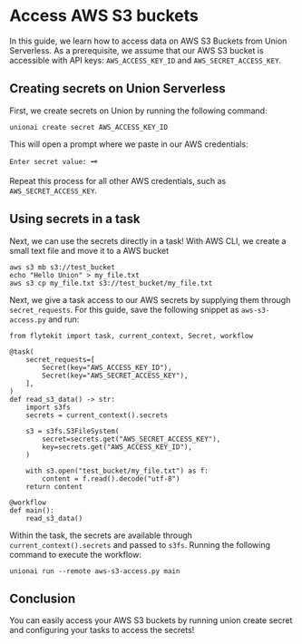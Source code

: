 # Access AWS S3 buckets

In this guide, we learn how to access data on AWS S3 Buckets from Union Serverless. As a prerequisite, we assume that our AWS S3 bucket is accessible with API keys: `AWS_ACCESS_KEY_ID` and `AWS_SECRET_ACCESS_KEY`.

## Creating secrets on Union Serverless

First, we create secrets on Union by running the following command:

```{code-block} shell
unionai create secret AWS_ACCESS_KEY_ID
```

This will open a prompt where we paste in our AWS credentials:

```{code-block} shell
Enter secret value: 🗝️
```

Repeat this process for all other AWS credentials, such as `AWS_SECRET_ACCESS_KEY`.

## Using secrets in a task

Next, we can use the secrets directly in a task! With AWS CLI, we create a small text file and move it to a AWS bucket

```{code-block} shell
aws s3 mb s3://test_bucket
echo "Hello Union" > my_file.txt
aws s3 cp my_file.txt s3://test_bucket/my_file.txt
```

Next, we give a task access to our AWS secrets by supplying them through `secret_requests`. For this guide, save the following snippet as `aws-s3-access.py` and run:

```{code-block} python
from flytekit import task, current_context, Secret, workflow

@task(
    secret_requests=[
        Secret(key="AWS_ACCESS_KEY_ID"),
        Secret(key="AWS_SECRET_ACCESS_KEY"),
    ],
)
def read_s3_data() -> str:
    import s3fs
    secrets = current_context().secrets

    s3 = s3fs.S3FileSystem(
        secret=secrets.get("AWS_SECRET_ACCESS_KEY"),
        key=secrets.get("AWS_ACCESS_KEY_ID"),
    )

    with s3.open("test_bucket/my_file.txt") as f:
        content = f.read().decode("utf-8")
    return content

@workflow
def main():
    read_s3_data()
```

Within the task, the secrets are available through `current_context().secrets` and passed to `s3fs`. Running the following command to execute the workflow:

```{code-block} shell
unionai run --remote aws-s3-access.py main
```

## Conclusion

You can easily access your AWS S3 buckets by running union create secret and configuring your tasks to access the secrets!
